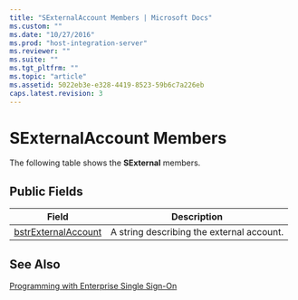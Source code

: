 ```yaml
---
title: "SExternalAccount Members | Microsoft Docs"
ms.custom: ""
ms.date: "10/27/2016"
ms.prod: "host-integration-server"
ms.reviewer: ""
ms.suite: ""
ms.tgt_pltfrm: ""
ms.topic: "article"
ms.assetid: 5022eb3e-e328-4419-8523-59b6c7a226eb
caps.latest.revision: 3
---
```

# SExternalAccount Members
The following table shows the **SExternal** members.  
  
## Public Fields  
  
|Field|Description|  
|-----------|-----------------|  
|[bstrExternalAccount](../esso/sexternalaccount-bstrexternalaccount-field.md)|A string describing the external account.|  
  
## See Also  
 [Programming with Enterprise Single Sign-On](../esso/programming-with-enterprise-single-sign-on.md)
